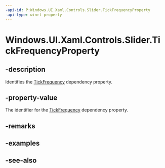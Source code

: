 ```yaml
---
-api-id: P:Windows.UI.Xaml.Controls.Slider.TickFrequencyProperty
-api-type: winrt property
---
```


<!-- Property syntax
public Windows.UI.Xaml.DependencyProperty TickFrequencyProperty { get; }
-->

# Windows.UI.Xaml.Controls.Slider.TickFrequencyProperty

## -description
Identifies the [TickFrequency](slider_tickfrequency.md) dependency property.



## -property-value
The identifier for the [TickFrequency](slider_tickfrequency.md) dependency property.

## -remarks

## -examples

## -see-also
